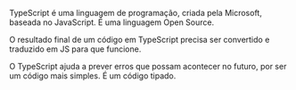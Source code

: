 TypeScript é uma linguagem de programação, criada pela Microsoft, baseada no JavaScript.
É uma linguagem Open Source.

O resultado final de um código em TypeScript precisa ser convertido e traduzido em JS para que funcione.

O TypeScript ajuda a prever erros que possam acontecer no futuro, por ser um código mais simples.
É um código tipado.